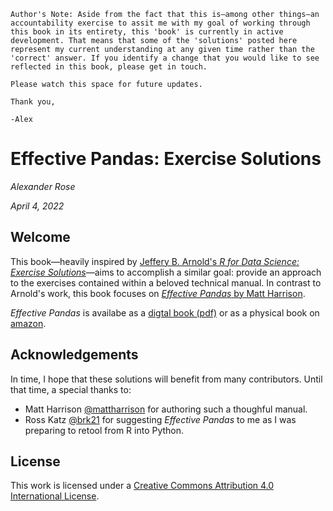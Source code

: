 ```{note}
Author's Note: Aside from the fact that this is—among other things—an accountability exercise to assit me with my goal of working through this book in its entirety, this 'book' is currently in active development. That means that some of the 'solutions' posted here represent my current understanding at any given time rather than the 'correct' answer. If you identify a change that you would like to see reflected in this book, please get in touch. 

Please watch this space for future updates.

Thank you,

-Alex
```
# Effective Pandas: Exercise Solutions
_Alexander Rose_

_April 4, 2022_

## Welcome

This book—heavily inspired by [Jeffery B. Arnold's _R for Data Science: Exercise Solutions_](https://jrnold.github.io/r4ds-exercise-solutions/)—aims to accomplish a similar goal: provide an approach to the exercises contained within a beloved technical manual. In contrast to Arnold's work, this book focuses on [_Effective Pandas_ by Matt Harrison](https://hairysun.com/announcing-effective-pandas.html). 

_Effective Pandas_ is availabe as a [digtal book (pdf)](https://store.metasnake.com/effective-pandas-book) or as a physical book on [amazon](https://www.amazon.com/Effective-Pandas-Patterns-Manipulation-Treading/dp/B09MYXXSFM).

## Acknowledgements

In time, I hope that these solutions will benefit from many contributors. Until that time, a special thanks to:
* Matt Harrison [@mattharrison](https://github.com/mattharrison) for authoring such a thoughful manual.
* Ross Katz [@brk21](https://github.com/brk21) for suggesting _Effective Pandas_ to me as I was preparing to retool from R into Python.

## License
This work is licensed under a [Creative Commons Attribution 4.0 International License](https://creativecommons.org/licenses/by/4.0/).

```{tableofcontents}
```
